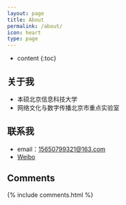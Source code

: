 ```yaml
---
layout: page
title: About
permalink: /about/
icon: heart
type: page
---
```


* content
{:toc}

## 关于我

* 本硕北京信息科技大学
* 网络文化与数字传播北京市重点实验室

## 联系我

* email：15650799321@163.com
* [Weibo](https://weibo.com/u/5331005584)

## Comments

{% include comments.html %}
